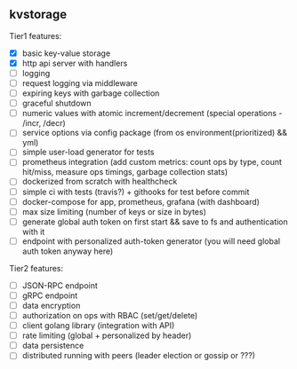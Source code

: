 ## kvstorage

Tier1 features:  
- [x] basic key-value storage
- [x] http api server with handlers
- [ ] logging
- [ ] request logging via middleware
- [ ] expiring keys with garbage collection
- [ ] graceful shutdown
- [ ] numeric values with atomic increment/decrement (special operations - /incr, /decr)
- [ ] service options via config package (from os environment(prioritized) && yml)
- [ ] simple user-load generator for tests
- [ ] prometheus integration (add custom metrics: count ops by type, count hit/miss, measure ops timings, garbage collection stats)
- [ ] dockerized from scratch with healthcheck
- [ ] simple ci with tests (travis?) + githooks for test before commit
- [ ] docker-compose for app, prometheus, grafana (with dashboard)
- [ ] max size limiting (number of keys or size in bytes)
- [ ] generate global auth token on first start && save to fs and authentication with it
- [ ] endpoint with personalized auth-token generator (you will need global auth token anyway here)

Tier2 features:
- [ ] JSON-RPC endpoint
- [ ] gRPC endpoint
- [ ] data encryption
- [ ] authorization on ops with RBAC (set/get/delete)
- [ ] client golang library (integration with API)
- [ ] rate limiting (global + personalized by header)
- [ ] data persistence
- [ ] distributed running with peers (leader election or gossip or ???)
